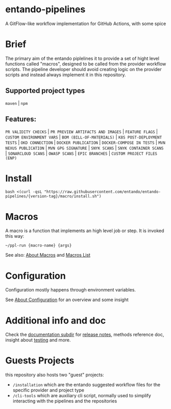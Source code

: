 # entando-pipelines

A GitFlow-like workflow implementation for GitHub Actions, with some spice

# Brief

The primary aim of the entando piplelines it to provide a set of hight level functions called "macros", designed to be called from the provider workflow scripts. The pipeline developer should avoid creating logic on the provider scripts and instead always implement it in this repository.

## Supported project types

 `maven` | `npm`

## Features:

`PR VALIDITY CHECKS` | `PR PREVIEW ARTIFACTS AND IMAGES` | `FEATURE FLAGS` | `CUSTOM ENVIRONMENT VARS`
| `BOM (BILL-OF-MATERIALS)` | `K8S POST-DEPLOYMENT TESTS` | `OKD CONNECTION` | `DOCKER PUBLICATION`
| `DOCKER-COMPOSE IN TESTS` | `MVN NEXUS PUBLICATION` | `MVN GPG SIGNATURE` | `SNYK SCANS` | `SNYK CONTAINER SCANS` |
`SONARCLOUD SCANS` | `OWASP SCANS` | `EPIC BRANCHES` | `CUSTOM PROJECT FILES (ENP)`

# Install

```
bash <(curl -qsL "https://raw.githubusercontent.com/entando/entando-pipelines/{version-tag}/macro/install.sh")
```


# Macros

A macro is a function that implements an high level job or step.
It is invoked this way:

```
~/ppl-run {macro-name} {args}
```

See also: [About Macros](doc/about-macros.md) and [Macros List](doc/macros.md)


# Configuration

Configuration mostly happens through environment variables.

See [About Configuration](doc/about-config.md) for an overview and some insight

# Additional info and doc

Check the [documentation subdir](doc) for [release notes](doc/RELEASE-NOTES.md), methods reference doc, insight about [testing](doc/TESTING.md) and more.

# Guests Projects

this repository also hosts two "guest" projects:

- `/installation` which are the entando suggested workflow files for the specific provider and project type
- `/cli-tools` which are auxiliary cli script, normally used to simplify interacting with the pipelines and the repositories
